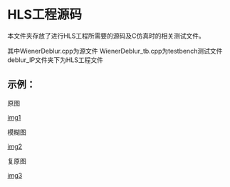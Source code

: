 # HLS工程源码

本文件夹存放了进行HLS工程所需要的源码及C仿真时的相关测试文件。

其中WienerDeblur.cpp为源文件
WienerDeblur_tb.cpp为testbench测试文件
deblur_IP文件夹下为HLS工程文件

## 示例：
原图

[img1](/HLS/test_img_gray.jpg)

模糊图

[img2](/HLS/blur.jpg)

复原图

[img3](/HLS/test_out.jpg)
